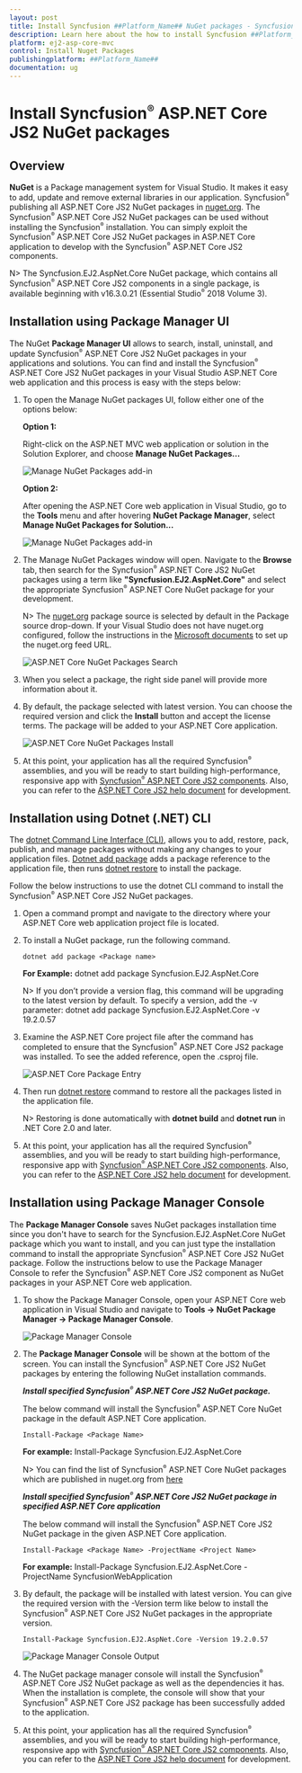 ```yaml
---
layout: post
title: Install Syncfusion ##Platform_Name## NuGet packages - Syncfusion
description: Learn here about the how to install Syncfusion ##Platform_Name## NuGet packages from Package manager and NuGet manager.
platform: ej2-asp-core-mvc
control: Install Nuget Packages
publishingplatform: ##Platform_Name##
documentation: ug
---
```


# Install Syncfusion<sup style="font-size:70%">&reg;</sup> ASP.NET Core JS2 NuGet packages

## Overview

**NuGet** is a Package management system for Visual Studio. It makes it easy to add, update and remove external libraries in our application. Syncfusion<sup style="font-size:70%">&reg;</sup> publishing all ASP.NET Core JS2  NuGet packages in [nuget.org](https://www.nuget.org/packages?q=Tags%3A%22AspNet.Core%20EJ2%22+syncfusion). The Syncfusion<sup style="font-size:70%">&reg;</sup> ASP.NET Core JS2 NuGet packages can be used without installing the Syncfusion<sup style="font-size:70%">&reg;</sup> installation. You can simply exploit the Syncfusion<sup style="font-size:70%">&reg;</sup> ASP.NET Core JS2 NuGet packages in ASP.NET Core application to develop with the Syncfusion<sup style="font-size:70%">&reg;</sup> ASP.NET Core JS2 components.

N> The Syncfusion.EJ2.AspNet.Core NuGet package, which contains all Syncfusion<sup style="font-size:70%">&reg;</sup> ASP.NET Core JS2 components in a single package, is available beginning with v16.3.0.21 (Essential Studio<sup style="font-size:70%">&reg;</sup> 2018 Volume 3).

## Installation using Package Manager UI

The NuGet **Package Manager UI** allows to search, install, uninstall, and update Syncfusion<sup style="font-size:70%">&reg;</sup> ASP.NET Core JS2 NuGet packages in your applications and solutions. You can find and install the Syncfusion<sup style="font-size:70%">&reg;</sup> ASP.NET Core JS2 NuGet packages in your Visual Studio ASP.NET Core web application and this process is easy with the steps below:

1. To open the Manage NuGet packages UI, follow either one of the options below:

    **Option 1:**

    Right-click on the ASP.NET MVC web application or solution in the Solution Explorer, and choose **Manage NuGet Packages...**

    ![Manage NuGet Packages add-in](images/ManageNuGet.png)

    **Option 2:**

    After opening the ASP.NET Core web application in Visual Studio, go to the **Tools** menu and after hovering **NuGet Package Manager**, select **Manage NuGet Packages for Solution...**

    ![Manage NuGet Packages add-in](images/ManageNuGetOption2.png)

2. The Manage NuGet Packages window will open. Navigate to the **Browse** tab, then search for the Syncfusion<sup style="font-size:70%">&reg;</sup> ASP.NET Core JS2 NuGet packages using a term like **"Syncfusion.EJ2.AspNet.Core"** and select the appropriate Syncfusion<sup style="font-size:70%">&reg;</sup> ASP.NET Core NuGet package for your development.

    N> The [nuget.org](https://api.nuget.org/v3/index.json) package source is selected by default in the Package source drop-down. If your Visual Studio does not have nuget.org configured, follow the instructions in the [Microsoft documents](https://docs.microsoft.com/en-us/nuget/tools/package-manager-ui#package-sources) to set up the nuget.org feed URL.

    ![ASP.NET Core NuGet Packages Search](images/NuGetsearch.png)

3. When you select a package, the right side panel will provide more information about it.

4. By default, the package selected with latest version. You can choose the required version and click the **Install** button and accept the license terms. The package will be added to your ASP.NET Core application.

    ![ASP.NET Core NuGet Packages Install](images/InstallNuGet.png)

5. At this point, your application has all the required Syncfusion<sup style="font-size:70%">&reg;</sup> assemblies, and you will be ready to start building high-performance, responsive app with [Syncfusion<sup style="font-size:70%">&reg;</sup> ASP.NET Core JS2 components](https://www.syncfusion.com/aspnet-core-ui-controls). Also, you can refer to the [ASP.NET Core JS2 help document](https://ej2.syncfusion.com/aspnetcore/documentation/introduction) for development.

## Installation using Dotnet (.NET) CLI

The [dotnet Command Line Interface (CLI)](https://docs.microsoft.com/en-us/nuget/consume-packages/install-use-packages-dotnet-cli), allows you to add, restore, pack, publish, and manage packages without making any changes to your application files. [Dotnet add package](https://docs.microsoft.com/en-us/dotnet/core/tools/dotnet-add-package?tabs=netcore2x) adds a package reference to the application file, then runs [dotnet restore](https://docs.microsoft.com/en-us/dotnet/core/tools/dotnet-restore?tabs=netcore2x) to install the package.

Follow the below instructions to use the dotnet CLI command to install the Syncfusion<sup style="font-size:70%">&reg;</sup> ASP.NET Core JS2 NuGet packages.

1. Open a command prompt and navigate to the directory where your ASP.NET Core web application project file is located.
2. To install a NuGet package, run the following command.

    ```dotnet add package <Package name>```

    **For Example:**
    dotnet add package Syncfusion.EJ2.AspNet.Core

    N> If you don’t provide a version flag, this command will be upgrading to the latest version by default. To specify a version, add the -v parameter: dotnet add package Syncfusion.EJ2.AspNet.Core -v 19.2.0.57

3. Examine the ASP.NET Core project file after the command has completed to ensure that the Syncfusion<sup style="font-size:70%">&reg;</sup> ASP.NET Core JS2 package was installed. To see the added reference, open the .csproj file.

    ![ASP.NET Core Package Entry ](images/packageentry.png)

4. Then run [dotnet restore](https://docs.microsoft.com/en-us/dotnet/core/tools/dotnet-restore?tabs=netcore2x) command to restore all the packages listed in the application file.

    N> Restoring is done automatically with **dotnet build** and **dotnet run** in .NET Core 2.0 and later.

5. At this point, your application has all the required Syncfusion<sup style="font-size:70%">&reg;</sup> assemblies, and you will be ready to start building high-performance, responsive app with [Syncfusion<sup style="font-size:70%">&reg;</sup> ASP.NET Core JS2 components](https://www.syncfusion.com/aspnet-core-ui-controls). Also, you can refer to the [ASP.NET Core JS2 help document](https://ej2.syncfusion.com/aspnetcore/documentation/introduction) for development.

## Installation using Package Manager Console

The **Package Manager Console** saves NuGet packages installation time since you don't have to search for the Syncfusion.EJ2.AspNet.Core NuGet package which you want to install, and you can just type the installation command to install the appropriate Syncfusion<sup style="font-size:70%">&reg;</sup> ASP.NET Core JS2 NuGet package. Follow the instructions below to use the Package Manager Console to refer the Syncfusion<sup style="font-size:70%">&reg;</sup> ASP.NET Core JS2 component as NuGet packages in your ASP.NET Core web application.

1. To show the Package Manager Console, open your ASP.NET Core web application in Visual Studio and navigate to **Tools -> NuGet Package Manager -> Package Manager Console**.

    ![Package Manager Console ](images/console.png)

2. The **Package Manager Console** will be shown at the bottom of the screen. You can install the Syncfusion<sup style="font-size:70%">&reg;</sup> ASP.NET Core JS2 NuGet packages by entering the following NuGet installation commands.

    ***Install specified Syncfusion<sup style="font-size:70%">&reg;</sup> ASP.NET Core JS2 NuGet package.***

    The below command will install the Syncfusion<sup style="font-size:70%">&reg;</sup> ASP.NET Core NuGet package in the default ASP.NET Core application.

    ```Install-Package <Package Name>```

    **For example:** Install-Package Syncfusion.EJ2.AspNet.Core

    N> You can find the list of Syncfusion<sup style="font-size:70%">&reg;</sup> ASP.NET Core NuGet packages which are published in nuget.org from [here](https://www.nuget.org/packages?q=Tags%3A%22AspNet.Core%20EJ2%22+syncfusion)

    ***Install specified Syncfusion<sup style="font-size:70%">&reg;</sup> ASP.NET Core JS2 NuGet package in specified ASP.NET Core application***

    The below command will install the Syncfusion<sup style="font-size:70%">&reg;</sup> ASP.NET Core JS2 NuGet package in the given ASP.NET Core application.

    ```Install-Package <Package Name> -ProjectName <Project Name>```

    **For example:** Install-Package Syncfusion.EJ2.AspNet.Core -ProjectName SyncfusionWebApplication

3. By default, the package will be installed with latest version. You can give the required version with the -Version term like below to install the Syncfusion<sup style="font-size:70%">&reg;</sup> ASP.NET Core JS2 NuGet packages in the appropriate version.

    ```Install-Package Syncfusion.EJ2.AspNet.Core -Version 19.2.0.57```

    ![Package Manager Console Output ](images/ConsoleInstallationOutput.png)

4. The NuGet package manager console will install the Syncfusion<sup style="font-size:70%">&reg;</sup> ASP.NET Core JS2 NuGet package as well as the dependencies it has. When the installation is complete, the console will show that your Syncfusion<sup style="font-size:70%">&reg;</sup> ASP.NET Core JS2 package has been successfully added to the application.

5. At this point, your application has all the required Syncfusion<sup style="font-size:70%">&reg;</sup> assemblies, and you will be ready to start building high-performance, responsive app with [Syncfusion<sup style="font-size:70%">&reg;</sup> ASP.NET Core JS2 components](https://www.syncfusion.com/aspnet-core-ui-controls). Also, you can refer to the [ASP.NET Core JS2 help document](https://ej2.syncfusion.com/aspnetcore/documentation/introduction) for development.